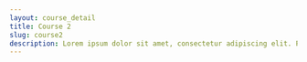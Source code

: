 ```yaml
---
layout: course_detail
title: Course 2
slug: course2
description: Lorem ipsum dolor sit amet, consectetur adipiscing elit. Pellentesque a interdum eros. Nullam tortor nisi, tincidunt blandit tellus sed, finibus pellentesque risus. Cras rhoncus, eros non suscipit posuere, felis felis rhoncus dui, a efficitur erat ligula in tellus. Quisque varius quam eu purus viverra, eget interdum lectus efficitur. Etiam tempus nisl purus, quis volutpat mi vehicula blandit. Quisque quis ultricies elit. Vivamus vehicula mattis feugiat. Etiam gravida elit bibendum congue pellentesque. Morbi eros nibh, lacinia eget ipsum eget, varius varius lacus. Sed sodales viverra felis id placerat. In nec risus nec tellus pretium dapibus. Quisque metus lorem, faucibus ac hendrerit id, auctor a diam. Quisque ornare et tellus et commodo. Fusce accumsan viverra urna, id sagittis urna placerat sed. Sed at venenatis leo. Sed rhoncus mi vitae diam blandit sagittis. Quisque at mauris quis velit sollicitudin ultrices. Vestibulum venenatis a nunc pulvinar porttitor. Praesent non maximus odio. Donec a molestie dui. Proin scelerisque in leo vel laoreet. Ut laoreet massa et justo ornare fermentum. Vivamus maximus vulputate congue. Vivamus orci lacus, lobortis et dolor quis, eleifend aliquam nunc. Fusce vestibulum tortor nibh, vel interdum est molestie et. Pellentesque habitant morbi tristique senectus et netus et malesuada fames ac turpis egestas. Aliquam in vestibulum orci, non tempus sapien. In hac habitasse platea dictumst. Donec fermentum eleifend diam vel auctor. Pellentesque quis nibh at ligula convallis bibendum.
---
```

